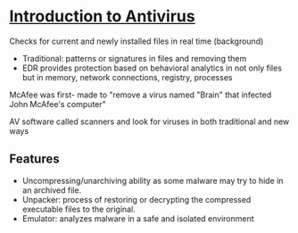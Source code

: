 # [Introduction to Antivirus](https://tryhackme.com/room/introtoav)

Checks for current and newly installed files in real time (background)
- Traditional: patterns or signatures in files and removing them
- EDR provides protection based on behavioral analytics in not only files but in memory, network connections, registry, processes

McAfee was first- made to "remove a virus named "Brain" that infected John McAfee's computer"

AV software called scanners and look for viruses in both traditional and new ways
 ## Features
 
- Uncompressing/unarchiving ability as some malware may try to hide in an archived file.
- Unpacker: process of restoring or decrypting the compressed executable files to the original. 
- Emulator:  analyzes malware in a safe and isolated environment
